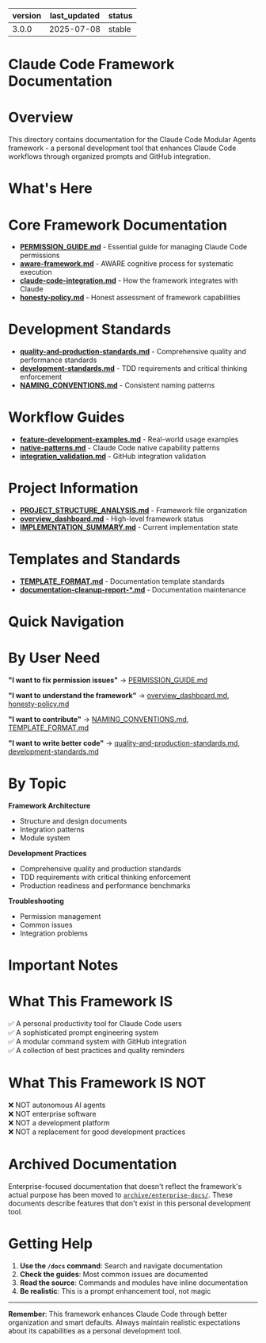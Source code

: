 | version | last_updated | status |
|---------|--------------|--------|
| 3.0.0   | 2025-07-08   | stable |


# Claude Code Framework Documentation


# Overview

This directory contains documentation for the Claude Code Modular Agents framework - a personal development tool that enhances Claude Code workflows through organized prompts and GitHub integration.


# What's Here


# Core Framework Documentation
- **[PERMISSION_GUIDE.md](PERMISSION_GUIDE.md)** - Essential guide for managing Claude Code permissions
- **[aware-framework.md](aware-framework.md)** - AWARE cognitive process for systematic execution
- **[claude-code-integration.md](claude-code-integration.md)** - How the framework integrates with Claude
- **[honesty-policy.md](honesty-policy.md)** - Honest assessment of framework capabilities


# Development Standards
- **[quality-and-production-standards.md](quality-and-production-standards.md)** - Comprehensive quality and performance standards
- **[development-standards.md](development-standards.md)** - TDD requirements and critical thinking enforcement
- **[NAMING_CONVENTIONS.md](NAMING_CONVENTIONS.md)** - Consistent naming patterns


# Workflow Guides
- **[feature-development-examples.md](feature-development-examples.md)** - Real-world usage examples
- **[native-patterns.md](native-patterns.md)** - Claude Code native capability patterns
- **[integration_validation.md](integration_validation.md)** - GitHub integration validation


# Project Information
- **[PROJECT_STRUCTURE_ANALYSIS.md](PROJECT_STRUCTURE_ANALYSIS.md)** - Framework file organization
- **[overview_dashboard.md](overview_dashboard.md)** - High-level framework status
- **[IMPLEMENTATION_SUMMARY.md](IMPLEMENTATION_SUMMARY.md)** - Current implementation state


# Templates and Standards
- **[TEMPLATE_FORMAT.md](TEMPLATE_FORMAT.md)** - Documentation template standards
- **[documentation-cleanup-report-*.md](documentation-cleanup-report-2025-07-07-234500-UTC.md)** - Documentation maintenance


# Quick Navigation


# By User Need

**"I want to fix permission issues"**
→ [PERMISSION_GUIDE.md](PERMISSION_GUIDE.md)

**"I want to understand the framework"**
→ [overview_dashboard.md](overview_dashboard.md), [honesty-policy.md](honesty-policy.md)

**"I want to contribute"**
→ [NAMING_CONVENTIONS.md](NAMING_CONVENTIONS.md), [TEMPLATE_FORMAT.md](TEMPLATE_FORMAT.md)

**"I want to write better code"**
→ [quality-and-production-standards.md](quality-and-production-standards.md), [development-standards.md](development-standards.md)


# By Topic

**Framework Architecture**
- Structure and design documents
- Integration patterns
- Module system

**Development Practices**
- Comprehensive quality and production standards
- TDD requirements with critical thinking enforcement
- Production readiness and performance benchmarks

**Troubleshooting**
- Permission management
- Common issues
- Integration problems


# Important Notes


# What This Framework IS
✅ A personal productivity tool for Claude Code users  
✅ A sophisticated prompt engineering system  
✅ A modular command system with GitHub integration  
✅ A collection of best practices and quality reminders  


# What This Framework IS NOT
❌ NOT autonomous AI agents  
❌ NOT enterprise software  
❌ NOT a development platform  
❌ NOT a replacement for good development practices  


# Archived Documentation

Enterprise-focused documentation that doesn't reflect the framework's actual purpose has been moved to [`archive/enterprise-docs/`](../archive/enterprise-docs/). These documents describe features that don't exist in this personal development tool.


# Getting Help

1. **Use the `/docs` command**: Search and navigate documentation
2. **Check the guides**: Most common issues are documented
3. **Read the source**: Commands and modules have inline documentation
4. **Be realistic**: This is a prompt enhancement tool, not magic

---

**Remember**: This framework enhances Claude Code through better organization and smart defaults. Always maintain realistic expectations about its capabilities as a personal development tool.
